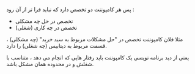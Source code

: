 پس هر کامپوننت دو تخصص دارد که نباید فرا تر از آن رود :

- تخصص در حل چه مشکلی
- تخصص در چه کاری (شغلی)

مثلا فلان کامپوننت تخصص در "حل مشکلات مربوط به سبد خرید" (چه مشکلی) ، قسمت مربوط به دیتابیس (چه شغلی)  را دارد.

یعنی از دید برنامه نویسی یک کامپوننت باید رفتار هایی که انجام می دهد ، متناسب با شغلش و در محدوده همان مشکل باشد.

